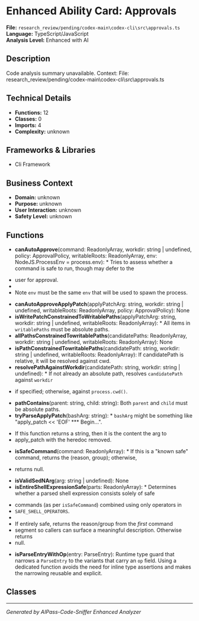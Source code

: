 # Enhanced Ability Card: Approvals

**File:** `research_review/pending/codex-main\codex-cli\src\approvals.ts`  
**Language:** TypeScript/JavaScript  
**Analysis Level:** Enhanced with AI

## Description

Code analysis summary unavailable. Context: File: research_review/pending/codex-main\codex-cli\src\approvals.ts

## Technical Details

- **Functions:** 12
- **Classes:** 0
- **Imports:** 4
- **Complexity:** unknown


## Frameworks & Libraries

- Cli Framework



## Business Context

- **Domain:** unknown
- **Purpose:** unknown
- **User Interaction:** unknown
- **Safety Level:** unknown






## Functions

- **canAutoApprove**(command: ReadonlyArray<string>, workdir: string | undefined, policy: ApprovalPolicy, writableRoots: ReadonlyArray<string>, env: NodeJS.ProcessEnv = process.env): * Tries to assess whether a command is safe to run, though may defer to the
 * user for approval.
 *
 * Note `env` must be the same `env` that will be used to spawn the process.
- **canAutoApproveApplyPatch**(applyPatchArg: string, workdir: string | undefined, writableRoots: ReadonlyArray<string>, policy: ApprovalPolicy): None
- **isWritePatchConstrainedToWritablePaths**(applyPatchArg: string, workdir: string | undefined, writableRoots: ReadonlyArray<string>): * All items in `writablePaths` must be absolute paths.
- **allPathsConstrainedTowritablePaths**(candidatePaths: ReadonlyArray<string>, workdir: string | undefined, writableRoots: ReadonlyArray<string>): None
- **isPathConstrainedTowritablePaths**(candidatePath: string, workdir: string | undefined, writableRoots: ReadonlyArray<string>): If candidatePath is relative, it will be resolved against cwd.
- **resolvePathAgainstWorkdir**(candidatePath: string, workdir: string | undefined): * If not already an absolute path, resolves `candidatePath` against `workdir`
 * if specified; otherwise, against `process.cwd()`.
- **pathContains**(parent: string, child: string): Both `parent` and `child` must be absolute paths.
- **tryParseApplyPatch**(bashArg: string): * `bashArg` might be something like "apply_patch << 'EOF' *** Begin...".
 * If this function returns a string, then it is the content the arg to
 * apply_patch with the heredoc removed.
- **isSafeCommand**(command: ReadonlyArray<string>): * If this is a "known safe" command, returns the (reason, group); otherwise,
 * returns null.
- **isValidSedNArg**(arg: string | undefined): None
- **isEntireShellExpressionSafe**(parts: ReadonlyArray<ParseEntry>): * Determines whether a parsed shell expression consists solely of safe
 * commands (as per `isSafeCommand`) combined using only operators in
 * `SAFE_SHELL_OPERATORS`.
 *
 * If entirely safe, returns the reason/group from the *first* command
 * segment so callers can surface a meaningful description. Otherwise returns
 * null.
- **isParseEntryWithOp**(entry: ParseEntry): Runtime type guard that narrows a `ParseEntry` to the variants that
carry an `op` field. Using a dedicated function avoids the need for
inline type assertions and makes the narrowing reusable and explicit.

## Classes



---
*Generated by AIPass-Code-Sniffer Enhanced Analyzer*
